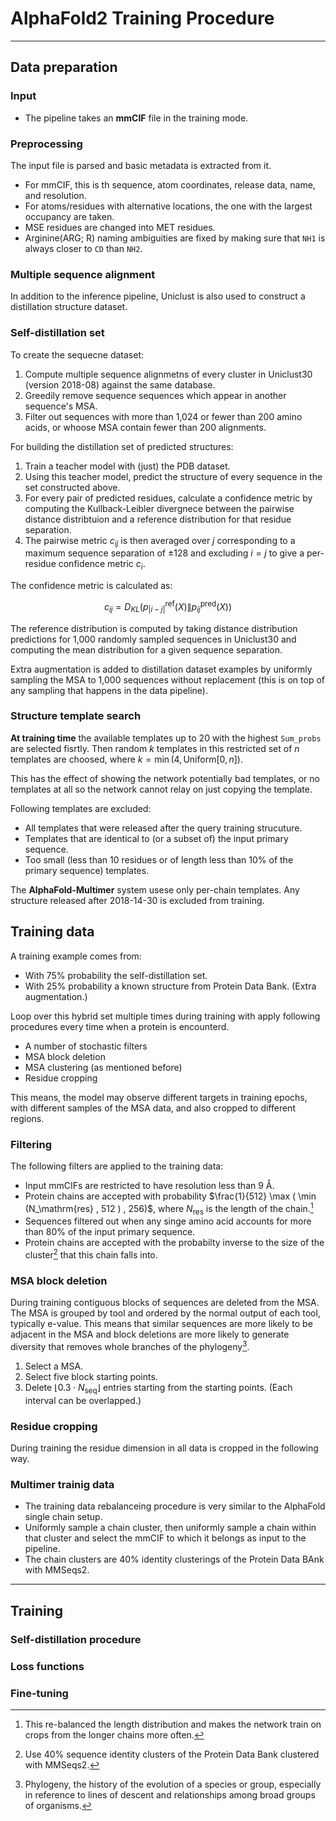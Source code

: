 # AlphaFold2 Training Procedure

---

## Data preparation

### Input

- The pipeline takes an **mmCIF** file in the training mode.

### Preprocessing

The input file is parsed and basic metadata is extracted from it.

- For mmCIF, this is th sequence, atom coordinates, release data, name, and resolution.
- For atoms/residues with alternative locations, the one with the largest occupancy are taken.
- MSE residues are changed into MET residues.
- Arginine(ARG; R) naming ambiguities are fixed by making sure that `NH1` is always closer to `CD` than `NH2`.

### Multiple sequence alignment

In addition to the inference pipeline, Uniclust is also used to construct a distillation structure dataset.

### Self-distillation set

To create the sequecne dataset:

1. Compute multiple sequence alignmetns of every cluster in Uniclust30 (version 2018-08) against the same database.
1. Greedily remove sequence sequences which appear in another sequence's MSA.
1. Filter out sequences with more than 1,024 or fewer than 200 amino acids, or whoose MSA contain fewer than 200 alignments.

For building the distillation set of predicted structures:

1. Train a teacher model with (just) the PDB dataset.
1. Using this teacher model, predict the structure of every sequence in the set constructed above.
1. For every pair of predicted residues, calculate a confidence metric by computing the Kullback-Leibler divergnece between the pairwise distance distribtuion and a reference distribution for that residue separation.
1. The pairwise metric $c_{ij}$ is then averaged over $j$ corresponding to a maximum sequence separation of $\pm 128$ and excluding $i=j$ to give a per-residue confidence metric $c_i$.

The confidence metric is calculated as:

$$ c_{ij} = D_{KL} \left( p^\mathrm{ref}_{|i-j|}(X) \middle\| p^\mathrm{pred}_{ij}(X) \right) $$

The reference distribution is computed by taking distance distribution predictions for 1,000 randomly sampled sequences in Uniclust30 and computing the mean distribution for a given sequence separation.

Extra augmentation is added to distillation dataset examples by uniformly sampling the MSA to 1,000 sequences without replacement (this is on top of any sampling that happens in the data pipeline).

### Structure template search

**At training time** the available templates up to 20 with the highest `Sum_probs` are selected fisrtly. Then random $k$ templates in this restricted set of $n$ templates are choosed, where $k = \min (4, \mathrm{Uniform}[0,n])$.

This has the effect of showing the network potentially bad templates, or no templates at all so the network cannot relay on just copying the template.

Following templates are excluded:

- All templates that were released after the query training strucuture.
- Templates that are identical to (or a subset of) the input primary sequence.
- Too small (less than 10 residues or of length less than 10% of the primary sequence) templates.

The **AlphaFold-Multimer** system usese only per-chain templates.
Any structure released after 2018-14-30 is excluded from training.

## Training data

A training example comes from:

- With 75% probability the self-distillation set.
- With 25% probability a known structure from Protein Data Bank. (Extra augmentation.)

Loop over this hybrid set multiple times during training with apply following procedures every time when a protein is encounterd.

- A number of stochastic filters
- MSA block deletion
- MSA clustering (as mentioned before)
- Residue cropping

This means, the model may observe different targets in training epochs, with different samples of the MSA data, and also cropped to different regions.

### Filtering

The following filters are applied to the training data:

- Input mmCIFs are restricted to have resolution less than 9 Å.
- Protein chains are accepted with probability $\frac{1}{512} \max ( \min (N_\mathrm{res} , 512 ) , 256)$, where $N_\mathrm{res}$ is the length of the chain.[^1]
- Sequences filtered out when any singe amino acid accounts for more than 80% of the input primary sequence.
- Protein chains are accepted with the probabilty inverse to the size of the cluster[^2] that this chain falls into.

[^1]: This re-balanced the length distribution and makes the network train on crops from the longer chains more often.
[^2]: Use 40% sequence identity clusters of the Protein Data Bank clustered with MMSeqs2.

### MSA block deletion

During training contiguous blocks of sequences are deleted from the MSA.
The MSA is grouped by tool and ordered by the normal output of each tool, typically e-value.
This means that similar sequences are more likely to be adjacent in the MSA and block deletions are more likely to generate diversity that removes whole branches of the phylogeny[^phylogeny].

[^phylogeny]: Phylogeny, the history of the evolution of a species or group, especially in reference to lines of descent and relationships among broad groups of organisms.

1. Select a MSA.
1. Select five block starting points.
1. Delete $\lfloor 0.3 \cdot N_\mathrm{seq} \rfloor$ entries starting from the starting points. (Each interval can be overlapped.)

### Residue cropping

During training the residue dimension in all data is cropped in the following way.

### Multimer trainig data

- The training data rebalanceing procedure is very similar to the AlphaFold single chain setup.
- Uniformly sample a chain cluster, then uniformly sample a chain within that cluster and select the mmCIF to which it belongs as input to the pipeline.
- The chain clusters are 40% identity clusterings of the Protein Data BAnk with MMSeqs2.

---

## Training

### Self-distillation procedure

### Loss functions

### Fine-tuning

